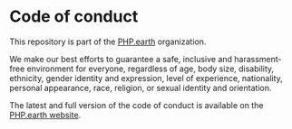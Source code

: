 # Code of conduct

This repository is part of the [PHP.earth](https://github.com/phpearth) organization.

We make our best efforts to guarantee a safe, inclusive and harassment-free
environment for everyone, regardless of age, body size, disability, ethnicity,
gender identity and expression, level of experience, nationality, personal
appearance, race, religion, or sexual identity and orientation.

The latest and full version of the code of conduct is available on the
[PHP.earth website](https://conduct.php.earth).
